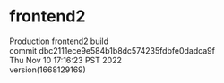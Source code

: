 # frontend2  
Production frontend2 build  
commit dbc2111ece9e584b1b8dc574235fdbfe0dadca9f  
Thu Nov 10 17:16:23 PST 2022  
version(1668129169)  
